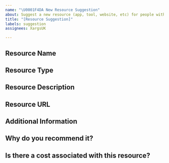 ```yaml
---
name: "\U0001F4DA New Resource Suggestion"
about: Suggest a new resource (app, tool, website, etc) for people with ADHD
title: "[Resource Suggestion]"
labels: suggestion
assignees: XargsUK

---
```


## Resource Name
<!-- Provide the name of the app/tool/resource you're suggesting. -->

## Resource Type
<!-- Mention the type of resource you're suggesting. Is it a website, app, software, blog, news source, etc.? -->

## Resource Description
<!-- Provide a brief description of the app/tool/resource. Mention how it is helpful for people with ADHD. Please be as detailed as possible. -->

## Resource URL
<!-- Provide a URL where the resource can be accessed or downloaded. -->

## Additional Information
<!-- If there is anything else you would like to mention about the resource, please write it here. -->

## Why do you recommend it?
<!-- Share why you think this resource would be helpful for people with ADHD. What has been your experience with this resource if any? -->

## Is there a cost associated with this resource?
<!-- Please list if there are any costs associated with the resource. If it's free to use, please mention that as well. -->

